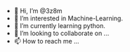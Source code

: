 - 👋 Hi, I’m @3z8m
- 👀 I’m interested in Machine-Learning.
- 🌱 I’m currently learning python.
- 💞️ I’m looking to collaborate on ...
- 📫 How to reach me ...

<!---
3z8m/3z8m is a ✨ special ✨ repository because its `README.md` (this file) appears on your GitHub profile.
You can click the Preview link to take a look at your changes.
--->
